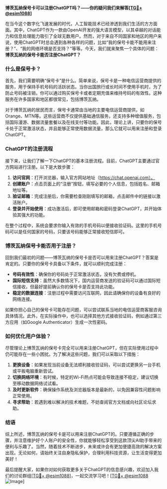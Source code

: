 **博茨瓦纳保号卡可以注册ChatGPT吗？——你的疑问我们来解答[[TG💪+ @esim1088](https://t.me/s/esim1088)]**

在当今这个数字化飞速发展的时代，人工智能技术已经渗透到我们生活的方方面面。其中，ChatGPT作为一款由OpenAI开发的强大语言模型，以其卓越的对话能力和信息处理能力吸引了全球无数用户。然而，对于来自不同国家和地区的用户来说，使用ChatGPT时总会遇到各种各样的问题，比如“我的保号卡能不能用来注册？”、“我的网络环境是否支持？”等等。今天，我们就来聚焦一个具体的问题：**博茨瓦纳的保号卡能否注册ChatGPT？**

### 什么是保号卡？

首先，我们需要明确“保号卡”是什么。简单来说，保号卡是一种电信运营商提供的服务，用于保持手机号码的活跃状态。当你出国旅行或长时间不使用手机时，为了防止号码被注销，你可以通过购买保号卡或者定期充值来维持号码的有效性。这种服务在许多国家和地区都很常见，包括博茨瓦纳。

对于博茨瓦纳的居民而言，保号卡通常由当地的主要电信运营商提供，如Orange、MTN等。这些运营商不仅提供基础通信服务，还支持多种增值服务，包括国际漫游、数据流量套餐以及在线支付等功能。因此，理论上讲，只要你的保号卡处于正常激活状态，并且能够正常使用数据流量，那么它就可以用来注册和登录ChatGPT。

### ChatGPT的注册流程

接下来，让我们了解一下ChatGPT的基本注册流程。目前，ChatGPT主要通过官方网站进行注册。以下是大致步骤：

1. **访问官网**：打开浏览器，输入官方网站地址（https://chat.openai.com）。
2. **创建账户**：点击页面上的“注册”按钮，填写必要的个人信息，包括姓名、邮箱地址等。
3. **验证邮箱**：完成注册后，你需要检查刚刚填写的邮箱，点击邮件中的链接以激活账户。
4. **登录并开始使用**：成功激活后，即可使用邮箱和密码登录ChatGPT，并开始体验其强大的功能。

在整个过程中，系统会要求你输入有效的手机号码以便接收验证码。这里的手机号码可以是任何国家的号码，只要该号码能够正常接收短信即可。

### 博茨瓦纳保号卡能否用于注册？

回到我们最初的问题——博茨瓦纳的保号卡是否可以用来注册ChatGPT？答案是肯定的。只要你的保号卡具备以下条件，就可以顺利完成注册：

- **号码有效性**：确保你的号码处于正常激活状态，没有欠费或停机。
- **国际短信支持**：虽然大多数情况下，国内运营商发送的验证码可以通过国际短信接收，但最好提前确认你的保号卡是否支持此功能。
- **稳定的数据连接**：注册过程中需要访问互联网，因此请确保你的设备有良好的网络连接。

如果你担心自己的保号卡可能存在问题，可以尝试联系当地的电信运营商客服咨询具体情况。此外，在实际操作中，也可以选择其他方式接收验证码，例如通过第三方应用（如Google Authenticator）生成一次性密码。

### 如何优化用户体验？

尽管理论上博茨瓦纳的保号卡完全可以用来注册ChatGPT，但在实际使用过程中仍可能存在一些小困扰。为了解决这些问题，我们可以采取以下措施：

1. **更换设备**：如果发现当前设备无法顺利接收验证码，可以尝试更换另一台手机或平板电脑重新尝试。
2. **切换网络环境**：有时候，特定的Wi-Fi热点可能会导致连接不稳定，建议切换至移动数据网络试试看。
3. **及时更新软件**：确保操作系统及浏览器版本是最新的，以免因兼容性问题影响正常使用。
4. **寻求帮助**：若遇到难以解决的技术难题，不妨查阅官方文档或向社区论坛求助。

### 结语

综上所述，博茨瓦纳的保号卡是可以用来注册ChatGPT的。只要遵循正确的步骤，并注意维护好个人账户的安全性，你就能够轻松享受到这款顶尖AI助手带来的便利与乐趣了。当然，随着技术不断进步，未来或许会有更加便捷高效的解决方案出现。无论如何，请始终关注自身隐私保护，合理利用科技资源，让生活变得更加美好！

最后提醒大家，如果你对如何获取更多关于ChatGPT的信息感兴趣，欢迎加入我们的讨论群组[[TG💪+ @esim1088](https://t.me/s/esim1088)]，一起交流学习吧！[[TG💪+ @esim1088](https://t.me/s/esim1088) ![Image](https://i.postimg.cc/4NQfJmqS/Snipaste-2025-05-13-00-14-12.png)]